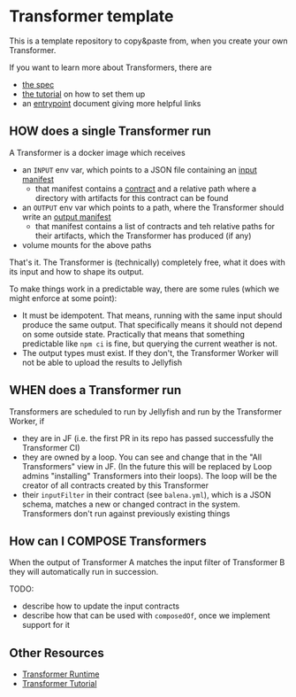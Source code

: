 # Transformer template

This is a template repository to copy&paste from, when you create your own Transformer.

If you want to learn more about Transformers, there are
* [the spec](https://docs.google.com/document/d/1zd3pX9Q_4kXGEnnATNdUmBBRS9R_BZB6JZoKguwX8Vk)
* [the tutorial](https://docs.google.com/document/d/1iPsyXBjnvzG25hNHztIFsUcLDM1gSAIhNTHJDY8pZJ0) on how to set them up
* an [entrypoint](https://docs.google.com/document/d/12PCjfMGLq2gkpvGbzNGfVzMM5jRRul-c2vwedPDooWc) document giving more helpful links

## HOW does a single Transformer run

A Transformer is a docker image which receives
* an `INPUT` env var, which points to a JSON file containing an [input manifest](https://github.com/product-os/transformer-runtime/blob/master/lib/types/index.ts#L61)
  * that manifest contains a [contract](https://github.com/balena-io/balena-io/blob/contracts-spec/specs/contracts.md) and a relative path where a directory with artifacts for this contract can be found
* an `OUTPUT` env var which points to a path, where the Transformer should write an [output manifest](https://github.com/product-os/transformer-runtime/blob/master/lib/types/index.ts#L71)
  * that manifest contains a list of contracts and teh relative paths for their artifacts, which the Transformer has produced (if any)
* volume mounts for the above paths

That's it. The Transformer is (technically) completely free, what it does with its input and how to shape its output.

To make things work in a predictable way, there are some rules (which we might enforce at some point):
* It must be idempotent. That means, running with the same input should produce the same output. That specifically means it should not depend on some outside state. Practically that means that something predictable like `npm ci` is fine, but querying the current weather is not.
* The output types must exist. If they don't, the Transformer Worker will not be able to upload the results to Jellyfish

## WHEN does a Transformer run

Transformers are scheduled to run by Jellyfish and run by the Transformer Worker, if
* they are in JF (i.e. the first PR in its repo has passed successfully the Transformer CI)
* they are owned by a loop. You can see and change that in the "All Transformers" view in JF. (In the future this will be replaced by Loop admins "installing" Transformers into their loops). The loop will be the creator of all contracts created by this Transformer
* their `inputFilter` in their contract (see `balena.yml`), which is a JSON schema, matches a new or changed contract in the system. Transformers don't run against previously existing things

## How can I COMPOSE Transformers

When the output of Transformer A matches the input filter of Transformer B they will automatically run in succession.

TODO:
* describe how to update the input contracts
* describe how that can be used with `composedOf`, once we implement support for it

## Other Resources

- [Transformer Runtime](https://github.com/product-os/transformer-runtime)
- [Transformer Tutorial](https://docs.google.com/document/d/1iPsyXBjnvzG25hNHztIFsUcLDM1gSAIhNTHJDY8pZJ0/)
